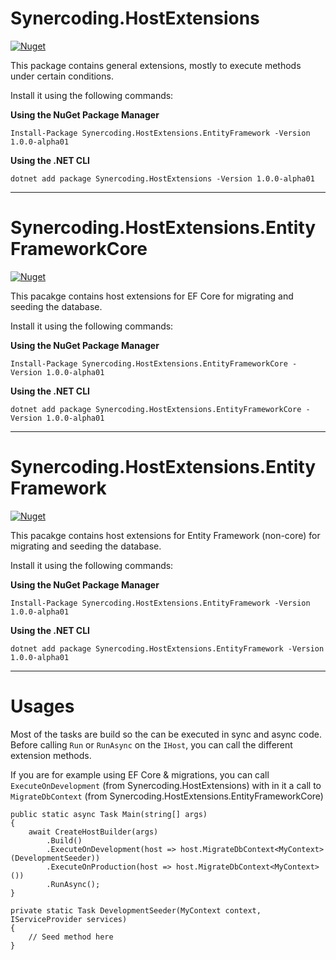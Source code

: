 # Synercoding.HostExtensions
[![Nuget](https://img.shields.io/nuget/vpre/Synercoding.HostExtensions?label=Synercoding.HostExtensions)](https://www.nuget.org/packages/Synercoding.HostExtensions/)

This package contains general extensions, mostly to execute methods under certain conditions.

Install it using the following commands:

**Using the NuGet Package Manager**
```
Install-Package Synercoding.HostExtensions.EntityFramework -Version 1.0.0-alpha01
```

**Using the .NET CLI**
```
dotnet add package Synercoding.HostExtensions -Version 1.0.0-alpha01
```

---

# Synercoding.HostExtensions.EntityFrameworkCore
[![Nuget](https://img.shields.io/nuget/vpre/Synercoding.HostExtensions?label=Synercoding.HostExtensions.EntityFrameworkCore)](https://www.nuget.org/packages/Synercoding.HostExtensions.EntityFrameworkCore/)

This pacakge contains host extensions for EF Core for migrating and seeding the database.

Install it using the following commands:

**Using the NuGet Package Manager**
```
Install-Package Synercoding.HostExtensions.EntityFrameworkCore -Version 1.0.0-alpha01
```

**Using the .NET CLI**
```
dotnet add package Synercoding.HostExtensions.EntityFrameworkCore -Version 1.0.0-alpha01
```

---

# Synercoding.HostExtensions.EntityFramework
[![Nuget](https://img.shields.io/nuget/vpre/Synercoding.HostExtensions?label=Synercoding.HostExtensions.EntityFramework)](https://www.nuget.org/packages/Synercoding.HostExtensions.EntityFramework/)

This pacakge contains host extensions for Entity Framework (non-core) for migrating and seeding the database.

Install it using the following commands:

**Using the NuGet Package Manager**
```
Install-Package Synercoding.HostExtensions.EntityFramework -Version 1.0.0-alpha01
```

**Using the .NET CLI**
```
dotnet add package Synercoding.HostExtensions.EntityFramework -Version 1.0.0-alpha01
```

---


# Usages

Most of the tasks are build so the can be executed in sync and async code. Before calling `Run` or `RunAsync` on the `IHost`, you can call the different extension methods.

If you are for example using EF Core & migrations, you can call `ExecuteOnDevelopment` (from Synercoding.HostExtensions) with in it a call to `MigrateDbContext` (from Synercoding.HostExtensions.EntityFrameworkCore)

```
public static async Task Main(string[] args)
{
    await CreateHostBuilder(args)
        .Build()
        .ExecuteOnDevelopment(host => host.MigrateDbContext<MyContext>(DevelopmentSeeder))
        .ExecuteOnProduction(host => host.MigrateDbContext<MyContext>())
        .RunAsync();
}

private static Task DevelopmentSeeder(MyContext context, IServiceProvider services)
{
    // Seed method here
}
```